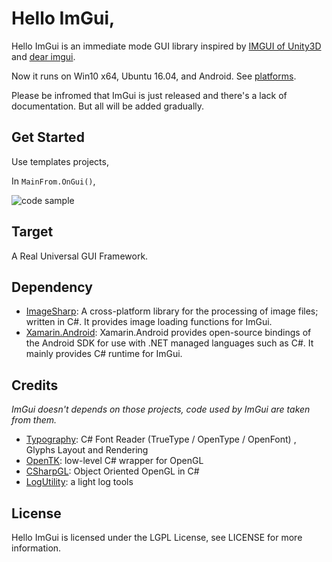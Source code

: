 Hello ImGui,
=====

Hello ImGui is an immediate mode GUI library inspired by [IMGUI of Unity3D](https://docs.unity3d.com/Manual/GUIScriptingGuide.html) and [dear imgui](https://github.com/ocornut/imgui).

Now it runs on Win10 x64, Ubuntu 16.04, and Android. See [platforms](https://github.com/zwcloud/ImGui/wiki/Platforms).

Please be infromed that ImGui is just released and there's a lack of documentation. But all will be added gradually.

## Get Started

Use templates projects,

In `MainFrom.OnGui()`,

![code sample](https://raw.githubusercontent.com/wiki/zwcloud/imgui/images/code_sample.png)

## Target

A Real Universal GUI Framework.

## Dependency

* [ImageSharp](https://github.com/SixLabors/ImageSharp): A cross-platform library for the processing of image files; written in C#. It provides image loading functions for ImGui.
* [Xamarin.Android](https://github.com/xamarin/xamarin-android): Xamarin.Android provides open-source bindings of the Android SDK for use with .NET managed languages such as C#. It mainly provides C# runtime for ImGui.

## Credits

*ImGui doesn't depends on those projects, code used by ImGui are taken from them.*

* [Typography](https://github.com/LayoutFarm/Typography): C# Font Reader (TrueType / OpenType / OpenFont) , Glyphs Layout and Rendering
* [OpenTK](https://github.com/opentk/opentk): low-level C# wrapper for OpenGL
* [CSharpGL](https://github.com/bitzhuwei/CSharpGL): Object Oriented OpenGL in C#
* [LogUtility](https://https://github.com/Ivony/LogUtility): a light log tools

## License

Hello ImGui is licensed under the LGPL License, see LICENSE for more information.

